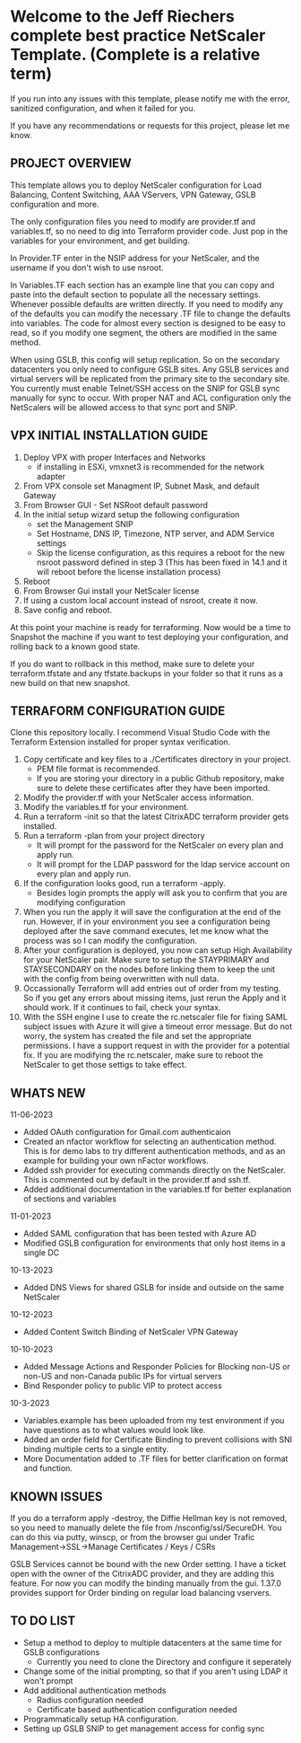 # Welcome to the Jeff Riechers complete best practice NetScaler Template.  (Complete is a relative term)

If you run into any issues with this template, please notify me with the error, sanitized configuration, and when it failed for you.

If you have any recommendations or requests for this project, please let me know.

## PROJECT OVERVIEW
This template allows you to deploy NetScaler configuration for Load Balancing, Content Switching, AAA VServers, VPN Gateway, GSLB configuration and more.  

The only configuration files you need to modify are provider.tf and variables.tf, so no need to dig into Terraform provider code.  Just pop in the variables for your environment, and get building.

In Provider.TF enter in the NSIP address for your NetScaler, and the username if you don't wish to use nsroot.

In Variables.TF each section has an example line that you can copy and paste into the default section to populate all the necessary settings.  Whenever possible defaults are written directly.  If you need to modify any of the defaults you can modify the necessary .TF file to change the defaults into variables.  The code for almost every section is designed to be easy to read, so if you modify one segment, the others are modified in the same method.

When using GSLB, this config will setup replication.  So on the secondary datacenters you only need to configure GSLB sites.  Any GSLB services and virtual servers will be replicated from the primary site to the secondary site. You currently must enable Telnet/SSH access on the SNIP for GSLB sync manually for sync to occur.  With proper NAT and ACL configuration only the NetScalers will be allowed access to that sync port and SNIP.

## VPX INITIAL INSTALLATION GUIDE
1. Deploy VPX with proper Interfaces and Networks
    - if installing in ESXi, vmxnet3 is recommended for the network adapter
2. From VPX console set Managment IP, Subnet Mask, and default Gateway
3. From Browser GUI - Set NSRoot default password
4. In the initial setup wizard setup the following configuration
    - set the Management SNIP
    - Set Hostname, DNS IP, Timezone, NTP server, and ADM Service settings 
    - Skip the license configuration, as this requires a reboot for the new nsroot password defined in step 3 (This has been fixed in 14.1 and it will reboot before the license installation process)
5. Reboot
6. From Browser Gui install your NetScaler license
7. If using a custom local account instead of nsroot, create it now.
8. Save config and reboot.

At this point your machine is ready for terraforming.  Now would be a time to Snapshot the machine if you want to test deploying your configuration, and rolling back to a known good state.  

If you do want to rollback in this method, make sure to delete your terraform.tfstate and any tfstate.backups in your folder so that it runs as a new build on that new snapshot.

## TERRAFORM CONFIGURATION GUIDE
Clone this repository locally.  I recommend Visual Studio Code with the Terraform Extension installed for proper syntax verification.
1. Copy certificate and key files to a ./Certificates directory in your project.
    - PEM file format is recommended.
    - If you are storing your directory in a public Github repository, make sure to delete these certificates after they have been imported.
2. Modify the provider.tf with your NetScaler access information.
3. Modify the variables.tf for your environment.
4. Run a terraform -init so that the latest CitrixADC terraform provider gets installed.
5. Run a terraform -plan from your project directory
    - It will prompt for the password for the NetScaler on every plan and apply run.
    - It will prompt for the LDAP password for the ldap service account on every plan and apply run.
6. If the configuration looks good, run a terraform -apply.
    - Besides login prompts the apply will ask you to confirm that you are modifying configuration
7. When you run the apply it will save the configuration at the end of the run.  However, if in your environment you see a configuration being deployed after the save command executes, let me know what the process was so I can modify the configuration.
8. After your configuration is deployed, you now can setup High Availability for your NetScaler pair.  Make sure to setup the STAYPRIMARY and STAYSECONDARY on the nodes before linking them to keep the unit with the config from being overwritten with null data.
9. Occassionally Terraform will add entries out of order from my testing.  So if you get any errors about missing items, just rerun the Apply and it should work.  If it continues to fail, check your syntax.
10. With the SSH engine I use to create the rc.netscaler file for fixing SAML subject issues with Azure it will give a timeout error message.  But do not worry, the system has created the file and set the appropriate permissions.  I have a support request in with the provider for a potential fix.  If you are modifying the rc.netscaler, make sure to reboot the NetScaler to get those settigs to take effect.

## WHATS NEW
11-06-2023
- Added OAuth configuration for Gmail.com authenticaion
- Created an nfactor workflow for selecting an authentication method.  This is for demo labs to try different authentication methods, and as an example for building your own nFactor workflows.
- Added ssh provider for executing commands directly on the NetScaler.  This is commented out by default in the provider.tf and ssh.tf.
- Added additional documentation in the variables.tf for better explanation of sections and variables

11-01-2023
- Added SAML configuration that has been tested with Azure AD
- Modified GSLB configuration for environments that only host items in a single DC

10-13-2023
- Added DNS Views for shared GSLB for inside and outside on the same NetScaler

10-12-2023
- Added Content Switch Binding of NetScaler VPN Gateway

10-10-2023
- Added Message Actions and Responder Policies for Blocking non-US or non-US and non-Canada public IPs for virtual servers
- Bind Responder policy to public VIP to protect access

10-3-2023
- Variables.example has been uploaded from my test environment if you have questions as to what values would look like.
- Added an order field for Certificate Binding to prevent collisions with SNI binding multiple certs to a single entity.
- More Documentation added to .TF files for better clarification on format and function.

## KNOWN ISSUES

If you do a terraform apply -destroy, the Diffie Hellman key is not removed, so you need to manually delete the file from /nsconfig/ssl/SecureDH.  You can do this via putty, winscp, or from the browser gui under Trafic Management->SSL->Manage Certificates / Keys / CSRs

GSLB Services cannot be bound with the new Order setting.  I have a ticket open with the owner of the CitrixADC provider, and they are adding this feature.  For now you can modify the binding manually from the gui.  1.37.0 provides support for Order binding on regular load balancing vservers.


## TO DO LIST

- Setup a method to deploy to multiple datacenters at the same time for GSLB configurations
    - Currently you need to clone the Directory and configure it seperately
- Change some of the initial prompting, so that if you aren't using LDAP it won't prompt
- Add additional authentication methods
    - Radius configuration needed
    - Certificate based authentication configuration needed
- Programmatically setup HA configuration.
- Setting up GSLB SNIP to get management access for config sync
